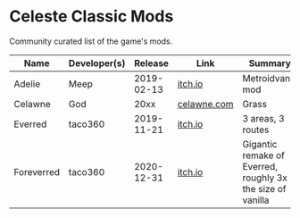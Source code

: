 # Celeste Classic Mods
Community curated list of the game's mods.

Name | Developer(s) | Release | Link | Summary
--- | --- | --- | --- | ---
Adelie | Meep |  2019-02-13 | [itch.io](https://meepmoop.itch.io/adelie) | Metroidvania mod
Celawne| God  | 20xx        | [celawne.com](https://google.com/h)        | Grass
Everred | taco360 | 2019-11-21 | [itch.io](https://taco360.itch.io/everred) | 3 areas, 3 routes
Foreverred | taco360 | 2020-12-31 | [itch.io](https://taco360.itch.io/foreverred) | Gigantic remake of Everred, roughly 3x the size of vanilla
